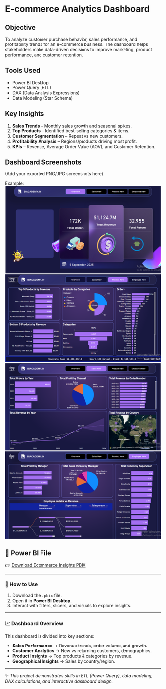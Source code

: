 #  E-commerce Analytics Dashboard

##  Objective
To analyze customer purchase behavior, sales performance, and profitability trends for an e-commerce business. The dashboard helps stakeholders make data-driven decisions to improve marketing, product performance, and customer retention.

##  Tools Used
- Power BI Desktop
- Power Query (ETL)
- DAX (Data Analysis Expressions)
- Data Modeling (Star Schema)

##  Key Insights
1. **Sales Trends** – Monthly sales growth and seasonal spikes.
2. **Top Products** – Identified best-selling categories & items.
3. **Customer Segmentation** – Repeat vs new customers.
4. **Profitability Analysis** – Regions/products driving most profit.
5. **KPIs** – Revenue, Average Order Value (AOV), and Customer Retention.

##  Dashboard Screenshots
(Add your exported PNG/JPG screenshots here)

Example:  
![Ecommerce Dashboard Screenshot 1](ecommerce-1.png.PNG)  
![Ecommerce Dashboard Screenshot 2](ecommerce-2.png.PNG)  
![Ecommerce Dashboard Screenshot 3](ecommerce-3.png.PNG)  
![Ecommerce Dashboard Screenshot 4](ecommerce-4.png.PNG)  

## 📂 Power BI File
👉 [Download Ecommerce Insights PBIX](EcommerceInsights.pbix)

---

### 🚀 How to Use
1. Download the `.pbix` file.  
2. Open it in **Power BI Desktop**.  
3. Interact with filters, slicers, and visuals to explore insights.

---

### 📈 Dashboard Overview
This dashboard is divided into key sections:  
- **Sales Performance** → Revenue trends, order volume, and growth.  
- **Customer Analytics** → New vs returning customers, demographics.  
- **Product Insights** → Top products & categories by revenue.  
- **Geographical Insights** → Sales by country/region.  

---

✨ *This project demonstrates skills in ETL (Power Query), data modeling, DAX calculations, and interactive dashboard design.*
